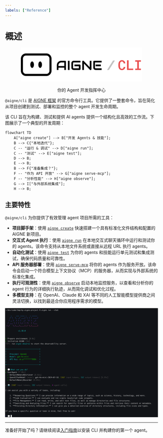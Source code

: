 ```yaml
---
labels: ["Reference"]
---
```


# 概述

<p align="center">
  <picture>
    <source srcset="https://raw.githubusercontent.com/AIGNE-io/aigne-framework/main/packages/cli/logo-dark.svg" media="(prefers-color-scheme: dark)">
    <source srcset="https://raw.githubusercontent.com/AIGNE-io/aigne-framework/main/packages/cli/logo.svg" media="(prefers-color-scheme: light)">
    <img src="https://raw.githubusercontent.com/AIGNE-io/aigne-framework/main/packages/cli/logo.svg" alt="AIGNE 标志" width="400" />
  </picture>

  <center>你的 Agent 开发指挥中心</center>
</p>

`@aigne/cli` 是 [AIGNE 框架](https://github.com/AIGNE-io/aigne-framework) 的官方命令行工具。它提供了一整套命令，旨在简化从项目创建到测试、部署和监控的整个 agent 开发生命周期。

该 CLI 旨在为构建、测试和提供 AI agents 提供一个结构化且高效的工作流。下图展示了一个典型的开发周期：

```mermaid
flowchart TD
    A["aigne create"] --> B["开发 Agents & 技能"];
    B --> C{"本地迭代"};
    C -- "运行 & 调试" --> D["aigne run"];
    C -- "测试" --> E["aigne test"];
    D --> B;
    E --> B;
    B --> F{"准备集成？"};
    F -- "作为 API 开放" --> G["aigne serve-mcp"];
    F -- "分析性能" --> H["aigne observe"];
    G --> I["与外部系统集成"];
    H --> B;
```

## 主要特性

`@aigne/cli` 为你提供了有效管理 agent 项目所需的工具：

*   **项目脚手架**：使用 [`aigne create`](./command-reference-create.md) 快速搭建一个具有标准化文件结构和配置的 AIGNE 新项目。
*   **交互式 Agent 执行**：使用 [`aigne run`](./command-reference-run.md) 在本地交互式聊天循环中运行和测试你的 agents。该命令支持从本地文件系统或直接从远程 URL 执行 agents。
*   **自动化测试**：使用 [`aigne test`](./command-reference-test.md) 为你的 agents 和技能运行单元测试和集成测试，确保代码质量和可靠性。
*   **API 服务器部署**：使用 [`aigne serve-mcp`](./command-reference-serve-mcp.md) 将你的 agents 作为服务开放。该命令会启动一个符合模型上下文协议（MCP）的服务器，从而实现与外部系统的标准化集成。
*   **执行可观测性**：使用 [`aigne observe`](./command-reference-observe.md) 启动本地监控服务，以查看和分析你的 agent 行为的详细执行轨迹，从而简化调试和优化过程。
*   **多模型支持**：在 OpenAI、Claude 和 XAI 等不同的人工智能模型提供商之间灵活切换，以找到最适合你应用程序需求的模型。

![在聊天模式下运行 agent](../assets/run/run-default-template-project-in-chat-mode.png)

---

准备好开始了吗？请继续阅读[入门指南](./getting-started.md)以安装 CLI 并构建你的第一个 agent。
